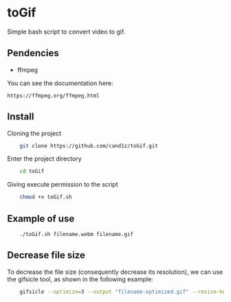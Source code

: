 
# toGif

Simple bash script to convert video to gif.


## Pendencies

- ffmpeg

You can see the documentation here:

```
https://ffmpeg.org/ffmpeg.html
```

## Install


Cloning the project

```bash
    git clone https://github.com/cand1z/toGif.git
```

Enter the project directory

```bash
    cd toGif
```

Giving execute permission to the script

```bash
    chmod +x toGif.sh
```



## Example of use


```console
    ./toGif.sh filename.webm filename.gif
```


## Decrease file size

To decrease the file size (consequently decrease its resolution), we can use the gifsicle tool, as shown in the following example:

```bash
    gifsicle --optimize=3 --output "filename-optimized.gif" --resize-height 1000 "filename.gif"
```

